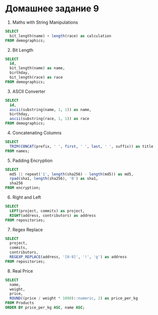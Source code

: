 # Домашнее задание 9


1. Maths with String Manipulations
```sql
SELECT 
  bit_length(name) + length(race) as calculation
FROM demographics;
```

2. Bit Length
```sql
SELECT 
  id,
  bit_length(name) as name,
  birthday,
  bit_length(race) as race
FROM demographics;
```

3. ASCII Converter
```sql
SELECT 
  id,
  ascii(substring(name, 1, 1)) as name,
  birthday,
  ascii(substring(race, 1, 1)) as race
FROM demographics;
```

4. Concatenating Columns
```sql
SELECT 
  TRIM(CONCAT(prefix, ' ', first, ' ', last, ' ', suffix)) as title
FROM names;
```

5. Padding Encryption
```sql
SELECT 
  md5 || repeat('1', length(sha256) - length(md5)) as md5,
  rpad(sha1, length(sha256), '0') as sha1,
  sha256
FROM encryption;
```

6. Right and Left
```sql
SELECT 
  LEFT(project, commits) as project,
  RIGHT(address, contributors) as address
FROM repositories;
```

7. Regex Replace
```sql
SELECT 
  project,
  commits,
  contributors,
  REGEXP_REPLACE(address, '[0-9]', '!', 'g') as address
FROM repositories;
```

8. Real Price
```sql
SELECT 
  name,
  weight,
  price,
  ROUND((price / weight * 1000)::numeric, 2) as price_per_kg
FROM Products
ORDER BY price_per_kg ASC, name ASC;
```